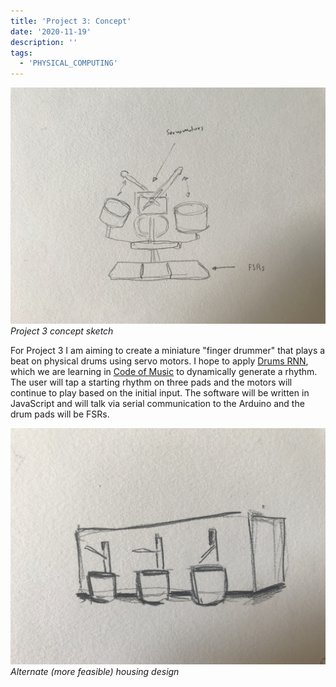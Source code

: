 ```yaml
---
title: 'Project 3: Concept'
date: '2020-11-19'
description: ''
tags:
  - 'PHYSICAL_COMPUTING'
---
```


![project-3-sketch](project-3-sketch.jpeg)
_Project 3 concept sketch_

For Project 3 I am aiming to create a miniature "finger drummer" that plays a beat on physical drums using servo motors. I hope to apply [Drums RNN](https://github.com/magenta/magenta/tree/master/magenta/models/drums_rnn), which we are learning in [Code of Music](/tags/code-of-music) to dynamically generate a rhythm. The user will tap a starting rhythm on three pads and the motors will continue to play based on the initial input. The software will be written in JavaScript and will talk via serial communication to the Arduino and the drum pads will be FSRs.

![project-3-sketch2](project-3-sketch2.jpeg)
_Alternate (more feasible) housing design_
